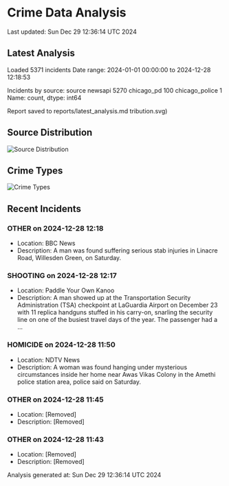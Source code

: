 # Crime Data Analysis
Last updated: Sun Dec 29 12:36:14 UTC 2024

## Latest Analysis

Loaded 5371 incidents
Date range: 2024-01-01 00:00:00 to 2024-12-28 12:18:53

Incidents by source:
source
newsapi           5270
chicago_pd         100
chicago_police       1
Name: count, dtype: int64

Report saved to reports/latest_analysis.md
tribution.svg)

## Source Distribution
![Source Distribution](images/source_distribution.svg)

## Crime Types
![Crime Types](images/crime_types.svg)

## Recent Incidents

### OTHER on 2024-12-28 12:18
- Location: BBC News
- Description: A man was found suffering serious stab injuries in Linacre Road, Willesden Green, on Saturday.


### SHOOTING on 2024-12-28 12:17
- Location: Paddle Your Own Kanoo
- Description: A man showed up at the Transportation Security Administration (TSA) checkpoint at LaGuardia Airport on December 23 with 11 replica handguns stuffed in his carry-on, snarling the security line on one of the busiest travel days of the year. The passenger had a …


### HOMICIDE on 2024-12-28 11:50
- Location: NDTV News
- Description: A woman was found hanging under mysterious circumstances inside her home near Awas Vikas Colony in the Amethi police station area, police said on Saturday.


### OTHER on 2024-12-28 11:45
- Location: [Removed]
- Description: [Removed]


### OTHER on 2024-12-28 11:43
- Location: [Removed]
- Description: [Removed]

Analysis generated at: Sun Dec 29 12:36:14 UTC 2024
